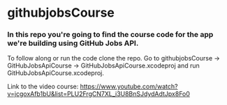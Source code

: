 # githubjobsCourse
### In this repo you're going to find the course code for the app we're building using GitHub Jobs API. 
To follow along or run the code clone the repo. 
Go to githubjobsCourse -> GitHubJobsApiCourse -> GitHubJobsApiCourse.xcodeproj and run GitHubJobsApiCourse.xcodeproj. 

Link to the video course: https://www.youtube.com/watch?v=jcgoxAfb1bU&list=PLU2FrgCN7XL_i3U8BnSJdydAdtJpx8Fo0
